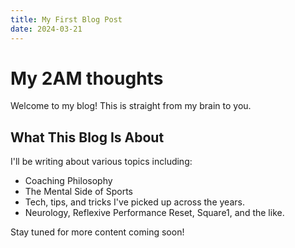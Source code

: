 ```yaml
---
title: My First Blog Post
date: 2024-03-21
---
```


# My 2AM thoughts

Welcome to my blog! This is straight from my brain to you.

## What This Blog Is About

I'll be writing about various topics including:
- Coaching Philosophy
- The Mental Side of Sports
- Tech, tips, and tricks I've picked up across the years.
- Neurology, Reflexive Performance Reset, Square1, and the like.

Stay tuned for more content coming soon! 